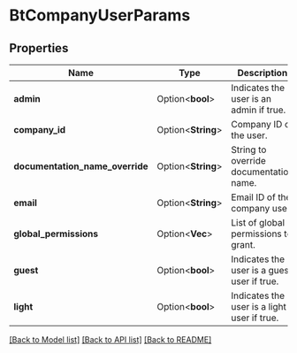 # BtCompanyUserParams

## Properties

Name | Type | Description | Notes
------------ | ------------- | ------------- | -------------
**admin** | Option<**bool**> | Indicates the user is an admin if true. | [optional]
**company_id** | Option<**String**> | Company ID of the user. | [optional]
**documentation_name_override** | Option<**String**> | String to override documentation name. | [optional]
**email** | Option<**String**> | Email ID of the company user. | [optional]
**global_permissions** | Option<**Vec<i32>**> | List of global permissions to grant. | [optional]
**guest** | Option<**bool**> | Indicates the user is a guest user if true. | [optional]
**light** | Option<**bool**> | Indicates the user is a light user if true. | [optional]

[[Back to Model list]](../README.md#documentation-for-models) [[Back to API list]](../README.md#documentation-for-api-endpoints) [[Back to README]](../README.md)


